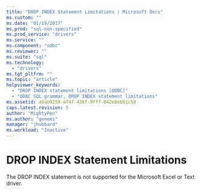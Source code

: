 ```yaml
---
title: "DROP INDEX Statement Limitations | Microsoft Docs"
ms.custom: ""
ms.date: "01/19/2017"
ms.prod: "sql-non-specified"
ms.prod_service: "drivers"
ms.service: ""
ms.component: "odbc"
ms.reviewer: ""
ms.suite: "sql"
ms.technology: 
  - "drivers"
ms.tgt_pltfrm: ""
ms.topic: "article"
helpviewer_keywords: 
  - "DROP INDEX statement limitations [ODBC]"
  - "ODBC SQL grammar, DROP INDEX statement limitations"
ms.assetid: a8ab9259-af47-438f-9fff-042e8ebb1c58
caps.latest.revision: 5
author: "MightyPen"
ms.author: "genemi"
manager: "jhubbard"
ms.workload: "Inactive"
---
```

# DROP INDEX Statement Limitations
The DROP INDEX statement is not supported for the Microsoft Excel or Text driver.
